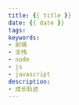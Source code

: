 ```yaml
---
title: {{ title }}
date: {{ date }}
tags:
keywords:
- 前端
- 全栈
- node
- js
- javascript
description:
- 成长轨迹
---
```

